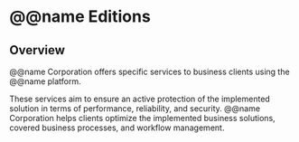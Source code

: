 # @@name Editions

## Overview

@@name Corporation offers specific services to business clients using the @@name platform.  

These services aim to ensure an active protection of the implemented solution in terms of performance, reliability, and security. 
@@name Corporation helps clients optimize the implemented business solutions, covered business processes, and workflow management.  

